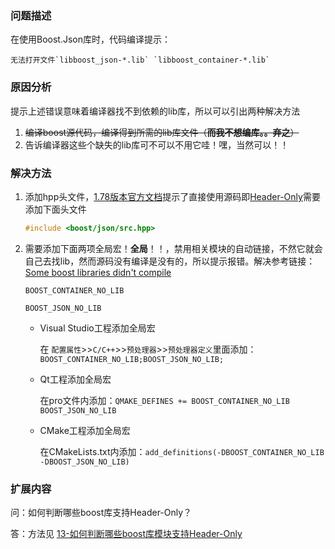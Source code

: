 ### 问题描述
在使用Boost.Json库时，代码编译提示：

    无法打开文件`libboost_json-*.lib` `libboost_container-*.lib`

### 原因分析
提示上述错误意味着编译器找不到依赖的lib库，所以可以引出两种解决方法
1. ~~编译boost源代码，编译得到所需的lib库文件（**而我不想编库。。弃之**）~~
2. 告诉编译器这些个缺失的lib库可不可以不用它哇！嘿，当然可以！！

### 解决方法

1. 添加hpp头文件，[1.78版本官方文档](https://www.boost.org/doc/libs/1_78_0/libs/json/doc/html/json/overview.html)提示了直接使用源码即[Header-Only](https://www.boost.org/doc/libs/1_78_0/libs/json/doc/html/json/overview.html#json.overview.requirements.header_only)需要添加下面头文件
    ```cpp
    #include <boost/json/src.hpp>
    ```
2. 需要添加下面两项全局宏！**全局**！！，禁用相关模块的自动链接，不然它就会自己去找lib，然而源码没有编译是没有的，所以提示报错。解决参考链接：[Some boost libraries didn't compile](https://github.com/s9w/cpp-lit/issues/3)

    `BOOST_CONTAINER_NO_LIB` 

    `BOOST_JSON_NO_LIB`

    - Visual Studio工程添加全局宏

        在 `配置属性`>>`C/C++`>>`预处理器`>>`预处理器定义`里面添加：`BOOST_CONTAINER_NO_LIB;BOOST_JSON_NO_LIB;`

    - Qt工程添加全局宏

        在pro文件内添加：`QMAKE_DEFINES += BOOST_CONTAINER_NO_LIB BOOST_JSON_NO_LIB`

    - CMake工程添加全局宏

        在CMakeLists.txt内添加：`add_definitions(-DBOOST_CONTAINER_NO_LIB -DBOOST_JSON_NO_LIB)`

### 扩展内容
问：如何判断哪些boost库支持Header-Only？

答：方法见 [13-如何判断哪些boost库模块支持Header-Only](../13-如何判断哪些boost库模块支持Header-Only/13-如何判断哪些boost库模块支持Header-Only.md)
